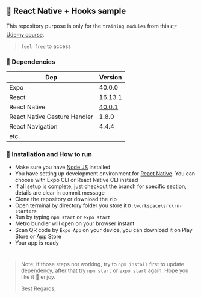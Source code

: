 ## 🐸 React Native + Hooks sample
This repository purpose is only for the ```training modules``` from this 👉 [Udemy course](https://www.udemy.com/course/the-complete-react-native-and-redux-course/).

> ```feel free``` to access

### 🐼 Dependencies
| Dep | Version |
| ------ | ------ |
| Expo | 40.0.0 |
| React | 16.13.1 |
| React Native | [40.0.1](https://github.com/expo/react-native/archive/sdk-40.0.1.tar.gz) |
| React Native Gesture Handler | 1.8.0 |
| React Navigation | 4.4.4 |
| etc. |  |

### 🦄 Installation and How to run
- Make sure you have [Node JS](https://nodejs.org/en/) installed
- You have setting up development environment for [React Native](https://reactnative.dev/docs/environment-setup). You can choose with Expo CLI or React Native CLI instead
- If all setup is complete, just checkout the branch for specific section, details are clear in commit message
- Clone the repository or download the zip
- Open terminal by directory folder you store it ```D:\workspace\src\rn-starter>```
- Run by typing ```npm start``` or ```expo start```
- Metro bundler will open on your browser instant
- Scan QR code by ```Expo App``` on your device, you can download it on Play Store or App Store
- Your app is ready
#
> Note: if those steps not working, try to ```npm install``` first to update dependency, after that try ```npm start``` or ```expo start``` again.
> Hope you like it 🍻 enjoy.
> 
> Best Regards,